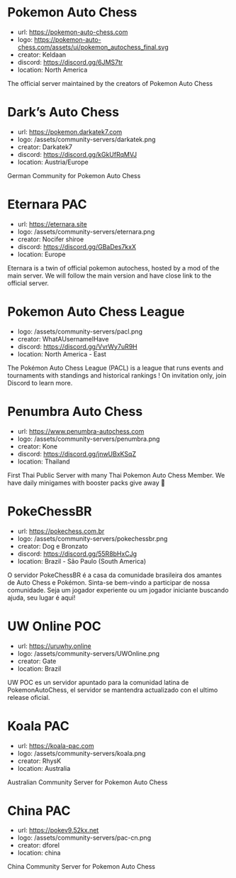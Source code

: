 # Pokemon Auto Chess

- url: https://pokemon-auto-chess.com
- logo: https://pokemon-auto-chess.com/assets/ui/pokemon_autochess_final.svg
- creator: Keldaan
- discord: https://discord.gg/6JMS7tr
- location: North America

The official server maintained by the creators of Pokemon Auto Chess

# Dark’s Auto Chess

- url: https://pokemon.darkatek7.com
- logo: /assets/community-servers/darkatek.png
- creator: Darkatek7
- discord: https://discord.gg/kGkUfRqMVJ
- location: Austria/Europe

German Community for Pokemon Auto Chess

# Eternara PAC

- url: https://eternara.site
- logo: /assets/community-servers/eternara.png
- creator: Nocifer shiroe
- discord: https://discord.gg/GBaDes7kxX
- location: Europe

Eternara is a twin of official pokemon autochess, hosted by a mod of the main server. We will follow the main version and have close link to the official server.

# Pokemon Auto Chess League

- logo: /assets/community-servers/pacl.png
- creator: WhatAUsernameIHave
- discord: https://discord.gg/VvrWy7uR9H
- location: North America - East

The Pokémon Auto Chess League (PACL) is a league that runs events and tournaments with standings and historical rankings ! On invitation only, join Discord to learn more.

# Penumbra Auto Chess

- url: https://www.penumbra-autochess.com
- logo: /assets/community-servers/penumbra.png
- creator: Kone
- discord: https://discord.gg/jnwUBxKSqZ
- location: Thailand

First Thai Public Server with many Thai Pokemon Auto Chess Member. We have daily minigames with booster packs give away 🎴

# PokeChessBR

- url: https://pokechess.com.br
- logo: /assets/community-servers/pokechessbr.png
- creator: Dog e Bronzato
- discord: https://discord.gg/55R8bHxCJg
- location: Brazil - São Paulo (South America)

O servidor PokeChessBR é a casa da comunidade brasileira dos amantes de Auto Chess e Pokémon. Sinta-se bem-vindo a participar de nossa comunidade. Seja um jogador experiente ou um jogador iniciante buscando ajuda, seu lugar é aqui!

#  UW Online POC

- url: https://uruwhy.online
- logo: /assets/community-servers/UWOnline.png
- creator: Gate
- location: Brazil

UW POC es un servidor apuntado para la comunidad latina de PokemonAutoChess, el servidor se mantendra actualizado con el ultimo release oficial.

# Koala PAC

- url: https://koala-pac.com
- logo: /assets/community-servers/koala.png
- creator: RhysK
- location: Australia

Australian Community Server for Pokemon Auto Chess

# China PAC

- url: https://pokev9.52kx.net
- logo: /assets/community-servers/pac-cn.png
- creator: dforel
- location: china

China Community Server for Pokemon Auto Chess
